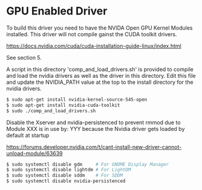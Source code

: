 # GPU Enabled Driver

To build this driver you need to have the NVIDA Open GPU Kernel Modules installed. This driver will not compile gainst the CUDA toolkit drivers.

https://docs.nvidia.com/cuda/cuda-installation-guide-linux/index.html

See section 5.

A script in this directory 'comp_and_load_drivers.sh' is provided to compile and load the nvidia drivers as well as the driver in this directory. Edit this file and update the NVIDIA_PATH value at the top to the install directory for the nvidia drivers.

```bash
$ sudo apt-get install nvidia-kernel-source-545-open
$ sudo apt-get install nvidia-cuda-toolkit
$ sudo ./comp_and_load_drivers.sh
```

Disable the Xserver and nvidia-persistenced to prevent rmmod due to Module XXX is in use by: YYY
because the Nvidia driver gets loaded by default at startup 

https://forums.developer.nvidia.com/t/cant-install-new-driver-cannot-unload-module/63639

```bash
$ sudo systemctl disable gdm     # For GNOME Display Manager
$ sudo systemctl disable lightdm # For LightDM
$ sudo systemctl disable sddm    # For SDDM
$ sudo systemctl disable nvidia-persistenced
```

